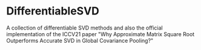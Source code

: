 # DifferentiableSVD
A collection of differentiable SVD methods and also the official implementation of the ICCV21 paper "Why Approximate Matrix Square Root Outperforms Accurate SVD in Global Covariance Pooling?"
